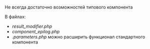 Не всегда достаточно возможностей типового компонента

В файлах:
- *result_modifier.php*
- *component_epilog.php*
- *.parameters.php*
можно расширить функционал стандартного компонента

